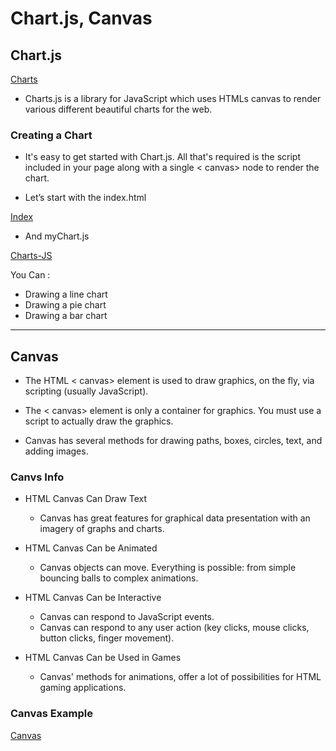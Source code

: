 # Chart.js, Canvas

## Chart.js

[Charts](images/chart.jpg)

* Charts.js is a library for JavaScript which uses HTMLs canvas to render various different beautiful charts for the web.

### Creating a Chart

* It's easy to get started with Chart.js. All that's required is the script included in your page along with a single < canvas> node to render the chart.

* Let’s start with the index.html

[Index](images/ondex/png)

* And myChart.js

[Charts-JS](images/chartjs.png)

You Can :

* Drawing a line chart
* Drawing a pie chart
* Drawing a bar chart


*** 

## Canvas

* The HTML < canvas> element is used to draw graphics, on the fly, via scripting (usually JavaScript).

* The < canvas> element is only a container for graphics. You must use a script to actually draw the graphics.

* Canvas has several methods for drawing paths, boxes, circles, text, and adding images.

### Canvs Info

* HTML Canvas Can Draw Text
    * Canvas has great features for graphical data presentation with an imagery of graphs and charts.

* HTML Canvas Can be Animated

    * Canvas objects can move. Everything is possible: from simple bouncing balls to complex animations.


* HTML Canvas Can be Interactive

    * Canvas can respond to JavaScript events.
    * Canvas can respond to any user action (key clicks, mouse clicks, button clicks, finger movement).

* HTML Canvas Can be Used in Games

    * Canvas' methods for animations, offer a lot of possibilities for HTML gaming applications.

### Canvas Example

[Canvas](images/canvass.png)


